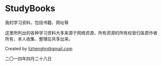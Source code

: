 StudyBooks
==========

我的学习资料，包括书籍、网址等

这里所列出的各种学习资料大多来源于网络资源，所有资源的所有权皆归各原作者所有，本人收集、整理后共享出来。


Created by lizhenghn@gmail.com 

二〇一四年四月二十八日

